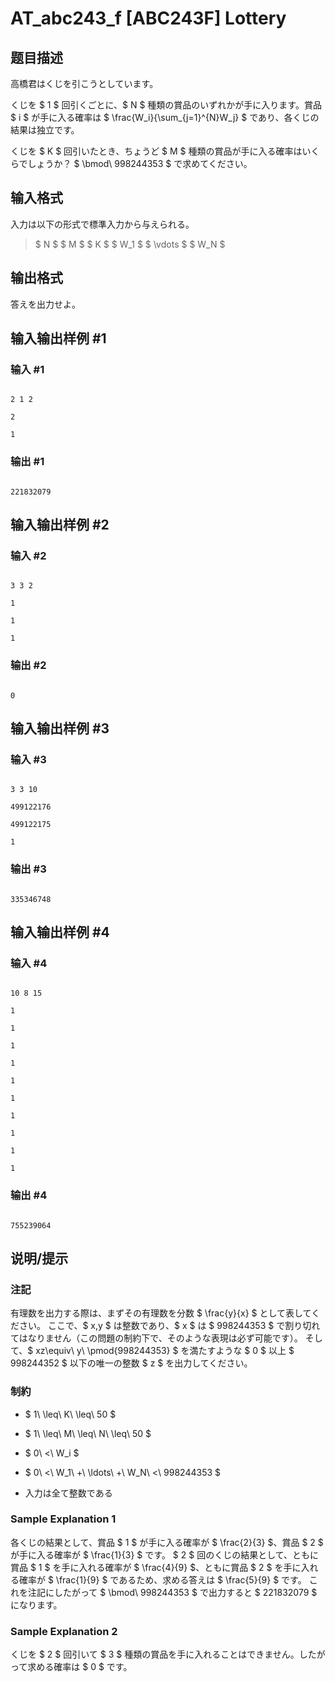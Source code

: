 # AT_abc243_f [ABC243F] Lottery

## 题目描述

[problemUrl]: https://atcoder.jp/contests/abc243/tasks/abc243_f

高橋君はくじを引こうとしています。

くじを $ 1 $ 回引くごとに、$ N $ 種類の賞品のいずれかが手に入ります。賞品 $ i $ が手に入る確率は $ \frac{W_i}{\sum_{j=1}^{N}W_j} $ であり、各くじの結果は独立です。

くじを $ K $ 回引いたとき、ちょうど $ M $ 種類の賞品が手に入る確率はいくらでしょうか？ $ \bmod\ 998244353 $ で求めてください。

## 输入格式

入力は以下の形式で標準入力から与えられる。

> $ N $ $ M $ $ K $ $ W_1 $ $ \vdots $ $ W_N $

## 输出格式

答えを出力せよ。

## 输入输出样例 #1

### 输入 #1

```
2 1 2
2
1
```

### 输出 #1

```
221832079
```

## 输入输出样例 #2

### 输入 #2

```
3 3 2
1
1
1
```

### 输出 #2

```
0
```

## 输入输出样例 #3

### 输入 #3

```
3 3 10
499122176
499122175
1
```

### 输出 #3

```
335346748
```

## 输入输出样例 #4

### 输入 #4

```
10 8 15
1
1
1
1
1
1
1
1
1
1
```

### 输出 #4

```
755239064
```

## 说明/提示

### 注記

有理数を出力する際は、まずその有理数を分数 $ \frac{y}{x} $ として表してください。 ここで、$ x,y $ は整数であり、$ x $ は $ 998244353 $ で割り切れてはなりません（この問題の制約下で、そのような表現は必ず可能です）。 そして、$ xz\equiv\ y\ \pmod{998244353} $ を満たすような $ 0 $ 以上 $ 998244352 $ 以下の唯一の整数 $ z $ を出力してください。

### 制約

- $ 1\ \leq\ K\ \leq\ 50 $
- $ 1\ \leq\ M\ \leq\ N\ \leq\ 50 $
- $ 0\ <\ W_i $
- $ 0\ <\ W_1\ +\ \ldots\ +\ W_N\ <\ 998244353 $
- 入力は全て整数である

### Sample Explanation 1

各くじの結果として、賞品 $ 1 $ が手に入る確率が $ \frac{2}{3} $、賞品 $ 2 $ が手に入る確率が $ \frac{1}{3} $ です。 $ 2 $ 回のくじの結果として、ともに賞品 $ 1 $ を手に入れる確率が $ \frac{4}{9} $、ともに賞品 $ 2 $ を手に入れる確率が $ \frac{1}{9} $ であるため、求める答えは $ \frac{5}{9} $ です。 これを注記にしたがって $ \bmod\ 998244353 $ で出力すると $ 221832079 $ になります。

### Sample Explanation 2

くじを $ 2 $ 回引いて $ 3 $ 種類の賞品を手に入れることはできません。したがって求める確率は $ 0 $ です。